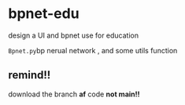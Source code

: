 # bpnet-edu

design a UI and bpnet use for education 

`Bpnet.py`bp nerual network , and some utils function

## remind!!

download the branch **af** code **not main!!**
